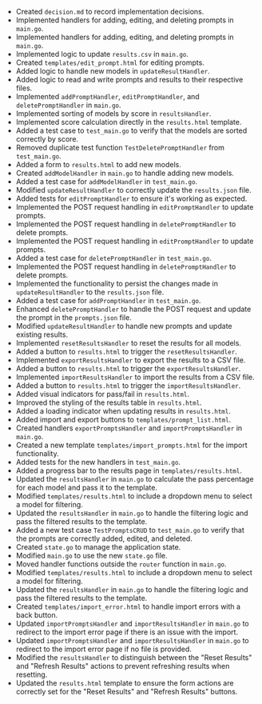 - Created `decision.md` to record implementation decisions.
- Implemented handlers for adding, editing, and deleting prompts in `main.go`.
- Implemented handlers for adding, editing, and deleting prompts in `main.go`.
- Implemented logic to update `results.csv` in `main.go`.
- Created `templates/edit_prompt.html` for editing prompts.
- Added logic to handle new models in `updateResultHandler`.
- Added logic to read and write prompts and results to their respective files.
- Implemented `addPromptHandler`, `editPromptHandler`, and `deletePromptHandler` in `main.go`.
- Implemented sorting of models by score in `resultsHandler`.
- Implemented score calculation directly in the `results.html` template.
- Added a test case to `test_main.go` to verify that the models are sorted correctly by score.
- Removed duplicate test function `TestDeletePromptHandler` from `test_main.go`.
- Added a form to `results.html` to add new models.
- Created `addModelHandler` in `main.go` to handle adding new models.
- Added a test case for `addModelHandler` in `test_main.go`.
- Modified `updateResultHandler` to correctly update the `results.json` file.
- Added tests for `editPromptHandler` to ensure it's working as expected.
- Implemented the POST request handling in `editPromptHandler` to update prompts.
- Implemented the POST request handling in `deletePromptHandler` to delete prompts.
- Implemented the POST request handling in `editPromptHandler` to update prompts.
- Added a test case for `deletePromptHandler` in `test_main.go`.
- Implemented the POST request handling in `deletePromptHandler` to delete prompts.
- Implemented the functionality to persist the changes made in `updateResultHandler` to the `results.json` file.
- Added a test case for `addPromptHandler` in `test_main.go`.
- Enhanced `deletePromptHandler` to handle the POST request and update the prompt in the `prompts.json` file.
- Modified `updateResultHandler` to handle new prompts and update existing results.
- Implemented `resetResultsHandler` to reset the results for all models.
- Added a button to `results.html` to trigger the `resetResultsHandler`.
- Implemented `exportResultsHandler` to export the results to a CSV file.
- Added a button to `results.html` to trigger the `exportResultsHandler`.
- Implemented `importResultsHandler` to import the results from a CSV file.
- Added a button to `results.html` to trigger the `importResultsHandler`.
- Added visual indicators for pass/fail in `results.html`.
- Improved the styling of the results table in `results.html`.
- Added a loading indicator when updating results in `results.html`.
- Added import and export buttons to `templates/prompt_list.html`.
- Created handlers `exportPromptsHandler` and `importPromptsHandler` in `main.go`.
- Created a new template `templates/import_prompts.html` for the import functionality.
- Added tests for the new handlers in `test_main.go`.
- Added a progress bar to the results page in `templates/results.html`.
- Updated the `resultsHandler` in `main.go` to calculate the pass percentage for each model and pass it to the template.
- Modified `templates/results.html` to include a dropdown menu to select a model for filtering.
- Updated the `resultsHandler` in `main.go` to handle the filtering logic and pass the filtered results to the template.
- Added a new test case `TestPromptsCRUD` to `test_main.go` to verify that the prompts are correctly added, edited, and deleted.
- Created `state.go` to manage the application state.
- Modified `main.go` to use the new `state.go` file.
- Moved handler functions outside the `router` function in `main.go`.
- Modified `templates/results.html` to include a dropdown menu to select a model for filtering.
- Updated the `resultsHandler` in `main.go` to handle the filtering logic and pass the filtered results to the template.
- Created `templates/import_error.html` to handle import errors with a back button.
- Updated `importPromptsHandler` and `importResultsHandler` in `main.go` to redirect to the import error page if there is an issue with the import.
- Updated `importPromptsHandler` and `importResultsHandler` in `main.go` to redirect to the import error page if no file is provided.
- Modified the `resultsHandler` to distinguish between the "Reset Results" and "Refresh Results" actions to prevent refreshing results when resetting.
- Updated the `results.html` template to ensure the form actions are correctly set for the "Reset Results" and "Refresh Results" buttons.
